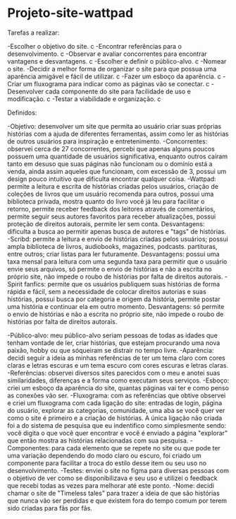 # Projeto-site-wattpad


Tarefas a realizar:

-Escolher o objetivo do site. c
-Encontrar referências para o desenvolvimento. c
-Observar e avaliar concorrentes para encontrar vantagens e desvantagens. c
-Escolher e definir o público-alvo. c
-Nomear o site.
-Decidir a melhor forma de organizar o site para que possua uma aparência amigável e fácil de utilizar. c
-Fazer um esboço da aparência. c
-Criar um fluxograma para indicar como as páginas vão se conectar. c
-Desenvolver cada componente do site para facilidade de uso e modificação. c
-Testar a viabilidade e organização. c

Definidos:

-Objetivo: desenvolver um site que permita ao usuário criar suas próprias histórias com a ajuda de diferentes ferramentas, assim como ler as histórias de outros usuários para inspiração e entretenimento.
-Concorrentes: observei cerca de 27 concorrentes, percebi que apenas alguns poucos possuem uma quantidade de usuários significativa, enquanto outros caíram tanto em desuso que suas páginas não funcionam ou o domínio está a venda, ainda assim aqueles que funcionam, com excessão de 3, possui um design pouco intuitivo que dificulta encontrar qualquer coisa. 
-Wattpad: permite a leitura e escrita de histórias criadas pelos usuários, criação de coleções de livros que um usuário recomenda para outros, possui uma biblioteca privada, mostra quanto do livro você já leu para facilitar o retorno, permite receber feedback dos leitores através de comentários, permite seguir seus autores favoritos para receber atualizações, possui proteção de direitos autorais, permite ler sem conta. Desvantagens: dificulta a busca ao permitir apenas busca de autores e "tags" de histórias.
-Scribd: permite a leitura e envio de histórias criadas pelos usuários; possui ampla biblioteca de livros, audiobooks, magazines, podcasts. partituras, entre outros; criar listas para ler futuramente. Desvantagens: possui uma taxa mensal para leitura com uma segunda taxa para permitir que o usuário envie seus arquivos, só permite o envio de histórias e não a escrita no próprio site, não impede o roubo de histórias por falta de direitos autorais.
-Spirit fanfics: permite que os usuários publiquem suas histórias de forma rápida e fácil, sem a necessidade de colocar direitos autorias e suas histórias, possui busca por categoria e origem da história, permite postar uma história e continuar ela em outro momento. Desvantagens: só permite o envio de histórias e não a escrita no próprio site, não impede o roubo de histórias por falta de direitos autorais.



-Público-alvo: meu público-alvo seriam pessoas de todas as idades que tenham vontade de ler, criar histórias, que estejam procurando uma nova paixão, hobby ou que sóqueiram se distrair no tempo livre.
-Aparência: decidi seguir a ideia as minhas referências de ter um tema claro com cores claras e letras escuras e um tema escuro com cores escuras e letras claras.
-Referências: observei diversos sites parecidos com o meu e anotei suas similaridades, diferenças e a forma como executam seus serviços.
-Esboço: criei um esboço da aparência do site, quantas páginas vai ter e como penso as conexões vão ser.
-Fluxograma: com as referências que obtive observei e criei um fluxograma com cada ligação do site: entradas de login, página do usuário, explorar as categorias, comunidade, uma aba se você quer ver como o site é primeiro e a criação de histórias. A única ligação não criada foi a do sistema de pesquisa que eu indentifico como simplesmente sendo: você digita o que você quer encontrar e você é enviado a página "explorar" que então mostra as histórias relacionadas com sua pesquisa.
-Componentes: para cada elemento que se repete no site ou que pode ter uma variação dependendo do modo claro ou escuro, foi criado um componente para facilitar a troca do estilo desse item ou seu uso no desenvolvimento.
-Testes: enviei o site no figma para diversas pessoas com o objetivo de ver como se disponibilizava e seu uso e utilizei o feedback que recebi todas as vezes para melhorar até este ponto.
-Nome: decidi chamar o site de "Timeless tales" para trazer a ideia de que são histórias que nunca vão ser perdidas e que existem fora do tempo comum por terem sido criadas para fãs por fãs.
